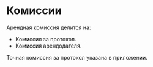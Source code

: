 # Комиссии

Арендная комиссия делится на:

* Комиссия за протокол.
* Комиссия арендодателя.

Точная комиссия за протокол указана в приложении.
